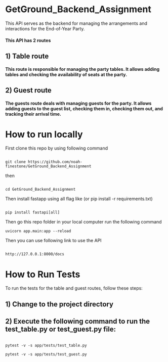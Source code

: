 # GetGround_Backend_Assignment

This API serves as the backend for managing the arrangements and interactions for the End-of-Year Party.

#### This API  has 2 routes

## 1) Table route

#### This route is responsible for managing the party tables. It allows adding tables and checking the availability of seats at the party.

## 2) Guest route

#### The guests route deals with managing guests for the party. It allows adding guests to the guest list, checking them in, checking them out, and tracking their arrival time.

# How to run locally
First clone this repo by using following command
````

git clone https://github.com/noah-finestone/GetGround_Backend_Assignment

````
then 
````

cd GetGround_Backend_Assignment

````

Then install fastapp using all flag like (or pip install -r requirements.txt)
```

pip install fastapi[all]

````

Then go this repo folder in your local computer run the following command
````
uvicorn app.main:app --reload

````

Then you can use following link to use the  API

````

http://127.0.0.1:8000/docs 

````

# How to Run Tests

To run the tests for the table and guest routes, follow these steps:
## 1) Change to the project directory

## 2) Execute the following command to run the test_table.py or test_guest.py file:
```

pytest -v -s app/tests/test_table.py

pytest -v -s app/tests/test_guest.py


```



